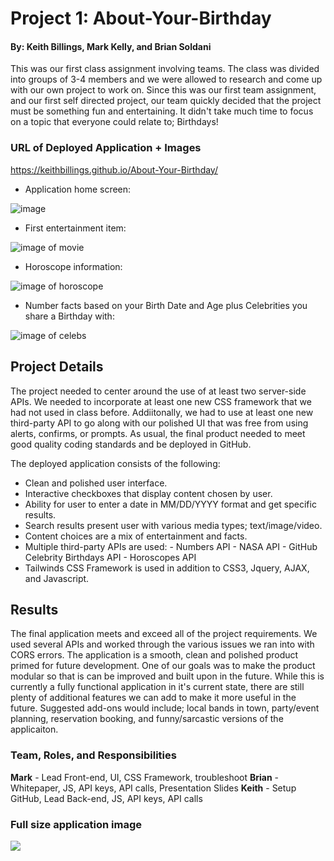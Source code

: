 # Project 1: About-Your-Birthday
#### By: Keith Billings, Mark Kelly, and Brian Soldani

This was our first class assignment involving teams. The class was divided into groups of 3-4 members and we were allowed to research and come up with our own project to work on. Since this was our first team assignment, and our first self directed project, our team quickly decided that the project must be something fun and entertaining. It didn't take much time to focus on a topic that everyone could relate to; Birthdays! 

### URL of Deployed Application + Images

 https://keithbillings.github.io/About-Your-Birthday/

- Application home screen:

 ![image](images/main.jpg)

- First entertainment item:

 ![image of movie](images/movie.jpg)

- Horoscope information:

 ![image of horoscope](images/horoscope.jpg)

- Number facts based on your Birth Date and Age plus Celebrities you share a Birthday with:

 ![image of celebs](images/facts_celebs.jpg)


## Project Details
The project needed to center around the use of at least two server-side APIs. We needed to incorporate at least one new CSS framework that we had not used in class before. Addiitonally, we had to use at least one new third-party API to go along with our polished UI that was free from using alerts, confirms, or prompts. As usual, the final product needed to meet good quality coding standards and be deployed in GitHub. 

The deployed application consists of the following:

 - Clean and polished user interface.
 - Interactive checkboxes that display content chosen by user.
 - Ability for user to enter a date in MM/DD/YYYY format and get specific results.
 - Search results present user with various media types; text/image/video.
 - Content choices are a mix of entertainment and facts.
 - Multiple third-party APIs are used:
        - Numbers API
        - NASA API
        - GitHub Celebrity Birthdays API
        - Horoscopes API
 - Tailwinds CSS Framework is used in addition to CSS3, Jquery, AJAX, and Javascript. 
 
 
 
 ## Results
 The final application meets and exceed all of the project requirements. We used several APIs and worked through the various issues we ran into with CORS errors. The application is a smooth, clean and polished product primed for future development. One of our goals was to make the product modular so that is can be improved and built upon in the future. While this is currently a fully functional application in it's current state, there are still plenty of additional features we can add to make it more useful in the future. Suggested add-ons would include; local bands in town, party/event planning, reservation booking, and funny/sarcastic versions of the applicaiton. 


### Team, Roles, and Responsibilities

**Mark** - Lead Front-end, UI, CSS Framework, troubleshoot
**Brian** - Whitepaper, JS, API keys, API calls, Presentation Slides
**Keith** - Setup GitHub, Lead Back-end, JS, API keys, API calls


### Full size application image

![](images/full_app.jpg)
